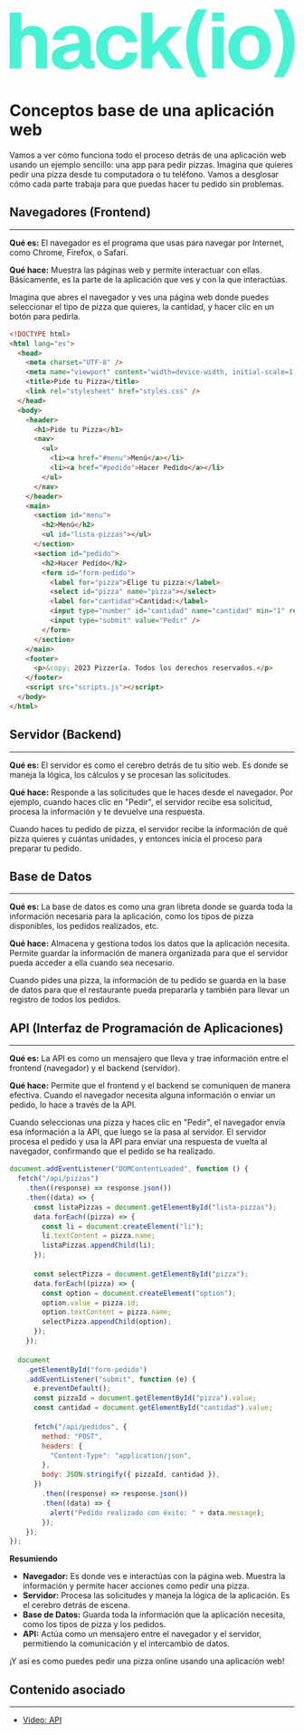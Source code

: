 <div style="text-align: center;">
  <img src="https://github.com/Hack-io-Data/Imagenes/blob/main/01-LogosHackio/logo_celeste@4x.png?raw=true" alt="logo hack(io)" />
</div>

# Conceptos base de una aplicación web

Vamos a ver cómo funciona todo el proceso detrás de una aplicación web usando un ejemplo sencillo: una app para pedir pizzas. Imagina que quieres pedir una pizza desde tu computadora o tu teléfono. Vamos a desglosar cómo cada parte trabaja para que puedas hacer tu pedido sin problemas.

## **Navegadores (Frontend)**

---

**Qué es:** El navegador es el programa que usas para navegar por Internet, como Chrome, Firefox, o Safari.

**Qué hace:** Muestra las páginas web y permite interactuar con ellas. Básicamente, es la parte de la aplicación que ves y con la que interactúas.

Imagina que abres el navegador y ves una página web donde puedes seleccionar el tipo de pizza que quieres, la cantidad, y hacer clic en un botón para pedirla.

```html
<!DOCTYPE html>
<html lang="es">
  <head>
    <meta charset="UTF-8" />
    <meta name="viewport" content="width=device-width, initial-scale=1.0" />
    <title>Pide tu Pizza</title>
    <link rel="stylesheet" href="styles.css" />
  </head>
  <body>
    <header>
      <h1>Pide tu Pizza</h1>
      <nav>
        <ul>
          <li><a href="#menu">Menú</a></li>
          <li><a href="#pedido">Hacer Pedido</a></li>
        </ul>
      </nav>
    </header>
    <main>
      <section id="menu">
        <h2>Menú</h2>
        <ul id="lista-pizzas"></ul>
      </section>
      <section id="pedido">
        <h2>Hacer Pedido</h2>
        <form id="form-pedido">
          <label for="pizza">Elige tu pizza:</label>
          <select id="pizza" name="pizza"></select>
          <label for="cantidad">Cantidad:</label>
          <input type="number" id="cantidad" name="cantidad" min="1" required />
          <input type="submit" value="Pedir" />
        </form>
      </section>
    </main>
    <footer>
      <p>&copy; 2023 Pizzería. Todos los derechos reservados.</p>
    </footer>
    <script src="scripts.js"></script>
  </body>
</html>
```

## **Servidor (Backend)**

---

**Qué es:** El servidor es como el cerebro detrás de tu sitio web. Es donde se maneja la lógica, los cálculos y se procesan las solicitudes.

**Qué hace:** Responde a las solicitudes que le haces desde el navegador. Por ejemplo, cuando haces clic en "Pedir", el servidor recibe esa solicitud, procesa la información y te devuelve una respuesta.

Cuando haces tu pedido de pizza, el servidor recibe la información de qué pizza quieres y cuántas unidades, y entonces inicia el proceso para preparar tu pedido.

## **Base de Datos**

---

**Qué es:** La base de datos es como una gran libreta donde se guarda toda la información necesaria para la aplicación, como los tipos de pizza disponibles, los pedidos realizados, etc.

**Qué hace:** Almacena y gestiona todos los datos que la aplicación necesita. Permite guardar la información de manera organizada para que el servidor pueda acceder a ella cuando sea necesario.

Cuando pides una pizza, la información de tu pedido se guarda en la base de datos para que el restaurante pueda prepararla y también para llevar un registro de todos los pedidos.

## **API (Interfaz de Programación de Aplicaciones)**

---

**Qué es:** La API es como un mensajero que lleva y trae información entre el frontend (navegador) y el backend (servidor).

**Qué hace:** Permite que el frontend y el backend se comuniquen de manera efectiva. Cuando el navegador necesita alguna información o enviar un pedido, lo hace a través de la API.

Cuando seleccionas una pizza y haces clic en "Pedir", el navegador envía esa información a la API, que luego se la pasa al servidor. El servidor procesa el pedido y usa la API para enviar una respuesta de vuelta al navegador, confirmando que el pedido se ha realizado.

```js
document.addEventListener("DOMContentLoaded", function () {
  fetch("/api/pizzas")
    .then((response) => response.json())
    .then((data) => {
      const listaPizzas = document.getElementById("lista-pizzas");
      data.forEach((pizza) => {
        const li = document.createElement("li");
        li.textContent = pizza.name;
        listaPizzas.appendChild(li);
      });

      const selectPizza = document.getElementById("pizza");
      data.forEach((pizza) => {
        const option = document.createElement("option");
        option.value = pizza.id;
        option.textContent = pizza.name;
        selectPizza.appendChild(option);
      });
    });

  document
    .getElementById("form-pedido")
    .addEventListener("submit", function (e) {
      e.preventDefault();
      const pizzaId = document.getElementById("pizza").value;
      const cantidad = document.getElementById("cantidad").value;

      fetch("/api/pedidos", {
        method: "POST",
        headers: {
          "Content-Type": "application/json",
        },
        body: JSON.stringify({ pizzaId, cantidad }),
      })
        .then((response) => response.json())
        .then((data) => {
          alert("Pedido realizado con éxito: " + data.message);
        });
    });
});
```

**Resumiendo**

- **Navegador:** Es donde ves e interactúas con la página web. Muestra la información y permite hacer acciones como pedir una pizza.
- **Servidor:** Procesa las solicitudes y maneja la lógica de la aplicación. Es el cerebro detrás de escena.
- **Base de Datos:** Guarda toda la información que la aplicación necesita, como los tipos de pizza y los pedidos.
- **API:** Actúa como un mensajero entre el navegador y el servidor, permitiendo la comunicación y el intercambio de datos.

¡Y así es como puedes pedir una pizza online usando una aplicación web!

## Contenido asociado
---
- [Video: API](https://vimeo.com/840027895/af09d0f6ee)
